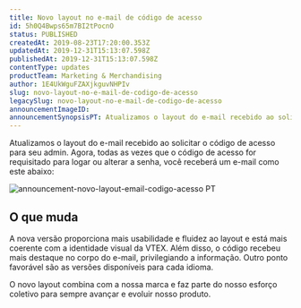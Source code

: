 ```yaml
---
title: Novo layout no e-mail de código de acesso
id: 5h0Q4Bwps65m7BI2tPocnO
status: PUBLISHED
createdAt: 2019-08-23T17:20:00.353Z
updatedAt: 2019-12-31T15:13:07.598Z
publishedAt: 2019-12-31T15:13:07.598Z
contentType: updates
productTeam: Marketing & Merchandising
author: 1E4UkWguFZAXjkguvNHPIv
slug: novo-layout-no-e-mail-de-codigo-de-acesso
legacySlug: novo-layout-no-e-mail-de-codigo-de-acesso
announcementImageID: 
announcementSynopsisPT: Atualizamos o layout do e-mail recebido ao solicitar o código de acesso para seu admin.
---
```


Atualizamos o layout do e-mail recebido ao solicitar o código de acesso para seu admin. 
Agora, todas as vezes que o código de acesso for requisitado para logar ou alterar a senha, você receberá um e-mail como este abaixo:  

![announcement-novo-layout-email-codigo-acesso PT](https://images.ctfassets.net/alneenqid6w5/cQVFNnznSclT585LRuACz/06a49b0a9837c3d5a64503f982a354d1/announcement-novo-layout-email-codigo-acesso.png)

## O que muda  
A nova versão proporciona mais usabilidade e fluidez ao layout e está mais coerente com a identidade visual da VTEX. Além disso, o código recebeu mais destaque no corpo do e-mail, privilegiando a informação. Outro ponto favorável são as versões disponíveis para cada idioma.  

O novo layout combina com a nossa marca e faz parte do nosso esforço coletivo para sempre avançar e evoluir nosso produto.
